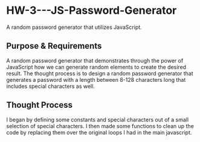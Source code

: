 # HW-3---JS-Password-Generator
A random password generator that utilizes JavaScript. 

## Purpose & Requirements
A random password generator that demonstrates through the power of JavaScript how we can generate random elements to create the desired result. The thought process is to design a random password generator that generates a password with a length between 8-128 characters long that includes special characters as well.


## Thought Process

I began by defining some constants and special characters out of a small selection of special characters. I then made some functions to clean up the code by replacing them over the original loops I had in the main javascript. 

